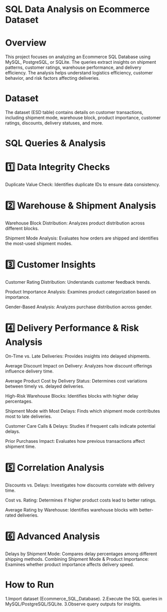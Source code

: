 # SQL Data Analysis on Ecommerce Dataset
# Overview
This project focuses on analyzing an Ecommerce SQL Database using MySQL, PostgreSQL, or SQLite. The queries extract insights on shipment patterns, customer ratings, warehouse performance, and delivery efficiency. The analysis helps understand logistics efficiency, customer behavior, and risk factors affecting deliveries.

# Dataset
The dataset (ESD table) contains details on customer transactions, including shipment mode, warehouse block, product importance, customer ratings, discounts, delivery statuses, and more.

# SQL Queries & Analysis
# 1️⃣ Data Integrity Checks
Duplicate Value Check: Identifies duplicate IDs to ensure data consistency.

# 2️⃣ Warehouse & Shipment Analysis
Warehouse Block Distribution: Analyzes product distribution across different blocks.

Shipment Mode Analysis: Evaluates how orders are shipped and identifies the most-used shipment modes.

# 3️⃣ Customer Insights
Customer Rating Distribution: Understands customer feedback trends.

Product Importance Analysis: Examines product categorization based on importance.

Gender-Based Analysis: Analyzes purchase distribution across gender.

# 4️⃣ Delivery Performance & Risk Analysis
On-Time vs. Late Deliveries: Provides insights into delayed shipments.

Average Discount Impact on Delivery: Analyzes how discount offerings influence delivery time.

Average Product Cost by Delivery Status: Determines cost variations between timely vs. delayed deliveries.

High-Risk Warehouse Blocks: Identifies blocks with higher delay percentages.

Shipment Mode with Most Delays: Finds which shipment mode contributes most to late deliveries.

Customer Care Calls & Delays: Studies if frequent calls indicate potential delays.

Prior Purchases Impact: Evaluates how previous transactions affect shipment time.

# 5️⃣ Correlation Analysis
Discounts vs. Delays: Investigates how discounts correlate with delivery time.

Cost vs. Rating: Determines if higher product costs lead to better ratings.

Average Rating by Warehouse: Identifies warehouse blocks with better-rated deliveries.

# 6️⃣ Advanced Analysis
Delays by Shipment Mode: Compares delay percentages among different shipping methods.
Combining Shipment Mode & Product Importance: Examines whether product importance affects delivery speed.

# How to Run
1.Import dataset (Ecommerce_SQL_Database).
2.Execute the SQL queries in MySQL/PostgreSQL/SQLite.
3.Observe query outputs for insights.
